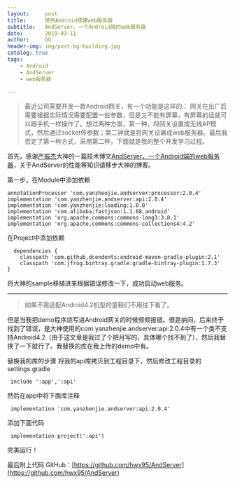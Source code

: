 ```yaml
---
layout:     post
title:      使用Android搭建web服务器
subtitle:   AndServer，一个Android端的web服务器
date:       2019-03-11
author:     GG
header-img: img/post-bg-building.jpg
catalog: true
tags:
    - Android
    - AndServer
    - web服务器
    
---
```



>最近公司需要开发一款Android网关，有一个功能是这样的：
>网关在出厂后需要根据实际情况需要配置一些参数，但是又不能有屏幕，有屏幕的话就可以跟手机一样操作了。想过两种方案，第一种，将网关设置成无线AP模式，然后通过socket传参数；第二钟就是将网关设置成web服务器。最后我否定了第一种方式，采用第二种，下面就是我的整个开发学习过程。


首先，感谢[严振杰](https://blog.csdn.net/yanzhenjie1003)大神的一篇技术博文[AndServer，一个Android端的web服务器](https://blog.csdn.net/yanzhenjie1003/article/details/64090436)，关于AndServer的性能等知识请移步大神的博客。

第一步，在Module中添加依赖
    
    annotationProcessor 'com.yanzhenjie.andserver:processor:2.0.4'
    implementation 'com.yanzhenjie.andserver:api:2.0.4'
    implementation 'com.yanzhenjie:loading:1.0.0'
    implementation 'com.alibaba:fastjson:1.1.68.android'
    implementation 'org.apache.commons:commons-lang3:3.8.1'
    implementation 'org.apache.commons:commons-collections4:4.2'

在Project中添加依赖

      dependencies {
        classpath 'com.github.dcendents:android-maven-gradle-plugin:2.1'
        classpath 'com.jfrog.bintray.gradle:gradle-bintray-plugin:1.7.3'
    }
 
将大神的sample移植进来根据错误修改一下，成功启动web服务。

***
>如果不需适配Android4.2机型的童鞋们不用往下看了。

但是当我把demo程序烧写进Android网关的时候频频报错。很是纳闷，后来终于找到了错误，是大神使用的com.yanzhenjie.andserver:api:2.0.4中有一个类不支持Android4.2（由于这文章是我过了个把月写的，具体哪个找不到了），然后我替换了一下就行了。我替换的库在我上传的demo中有。

替换我的库的步骤
将我的api库拷贝到工程目录下，然后修改工程目录的settings.gradle

     include ':app',':api'
    

然后在app中将下面库注释

     implementation 'com.yanzhenjie.andserver:api:2.0.4'
  添加下面代码
  
     implementation project(':api')
  
完美运行！

最后附上代码
GitHub：[https://github.com/hwx95/AndServer](https://github.com/hwx95/AndServer)

